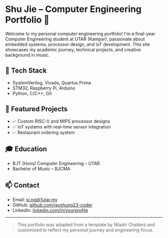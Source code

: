 # Shu Jie – Computer Engineering Portfolio 🚀

Welcome to my personal computer engineering portfolio! I'm a final-year Computer Engineering student at UTAR (Kampar), passionate about embedded systems, processor design, and IoT development. This site showcases my academic journey, technical projects, and creative background in music.

## 🔧 Tech Stack
- SystemVerilog, Vivado, Quartus Prime
- STM32, Raspberry Pi, Arduino
- Python, C/C++, Git

## 📁 Featured Projects
- ✅ Custom RISC-V and MIPS processor designs
- ✅ IoT systems with real-time sensor integration
- ✅ Restaurant ordering system

## 🎓 Education
- B.IT (Hons) Computer Engineering – UTAR
- Bachelor of Music – BJCMA

## 📫 Contact
- Email: sj.ng@1utar.my
- GitHub: [github.com/jayshung23-coder](https://github.com/jayshung23-coder)
- LinkedIn: [linkedin.com/in/yourprofile](https://linkedin.com/in/yourprofile)

---

> This portfolio was adapted from a template by Niladri Chatterji and customized to reflect my personal journey and engineering focus.
